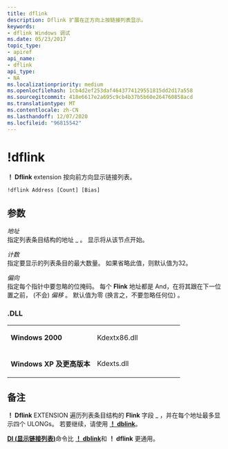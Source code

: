 ```yaml
---
title: dflink
description: Dflink 扩展在正方向上按链接列表显示。
keywords:
- dflink Windows 调试
ms.date: 05/23/2017
topic_type:
- apiref
api_name:
- dflink
api_type:
- NA
ms.localizationpriority: medium
ms.openlocfilehash: 1cb4d2ef253daf4643774129551815dd2d17a558
ms.sourcegitcommit: 418e6617e2a695c9cb4b37b5b60e264760858acd
ms.translationtype: MT
ms.contentlocale: zh-CN
ms.lasthandoff: 12/07/2020
ms.locfileid: "96815542"
---
```

# <a name="dflink"></a>!dflink


**！ Dflink** extension 按向前方向显示链接列表。

```dbgcmd
!dflink Address [Count] [Bias]  
```

## <a name="span-idddk__dflink_dbgspanspan-idddk__dflink_dbgspanparameters"></a><span id="ddk__dflink_dbg"></span><span id="DDK__DFLINK_DBG"></span>参数


<span id="_______Address______"></span><span id="_______address______"></span><span id="_______ADDRESS______"></span>*地址*   
指定列表条目结构的地址 \_ 。 显示将从该节点开始。

<span id="_______Count______"></span><span id="_______count______"></span><span id="_______COUNT______"></span>*计数*   
指定要显示的列表条目的最大数量。 如果省略此值，则默认值为32。

<span id="_______Bias______"></span><span id="_______bias______"></span><span id="_______BIAS______"></span>*偏向*   
指定每个指针中要忽略的位掩码。 每个 **Flink** 地址都是 And，在将其跟在下一位置之前， (不会) *偏移* 。 默认值为零 (换言之，不要忽略任何位) 。

### <a name="span-iddllspanspan-iddllspandll"></a><span id="DLL"></span><span id="dll"></span>.DLL

<table>
<colgroup>
<col width="50%" />
<col width="50%" />
</colgroup>
<tbody>
<tr class="odd">
<td align="left"><p><strong>Windows 2000</strong></p></td>
<td align="left"><p>Kdextx86.dll</p></td>
</tr>
<tr class="even">
<td align="left"><p><strong>Windows XP 及更高版本</strong></p></td>
<td align="left"><p>Kdexts.dll</p></td>
</tr>
</tbody>
</table>

 

<a name="remarks"></a>备注
-------

**！ Dflink** EXTENSION 遍历列表条目结构的 **Flink** 字段 \_ ，并在每个地址最多显示四个 ULONGs。 若要继续，请使用 [**！ dblink**](-dblink.md)。

[**Dl (显示链接列表)**](dl--display-linked-list-.md)命令比 [**！ dblink**](-dblink.md)和 **！ dflink** 更通用。

 

 





